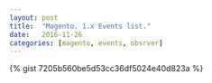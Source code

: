 ```yaml
---
layout: post
title:  "Magento. 1.x Events list."
date:   2016-11-26
categories: [magento, events, obsrver]
---
```


{% gist 7205b560be5d53cc36df5024e40d823a %}
